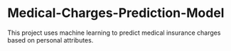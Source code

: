 # Medical-Charges-Prediction-Model
This project uses machine learning to predict medical insurance charges based on personal attributes. 
